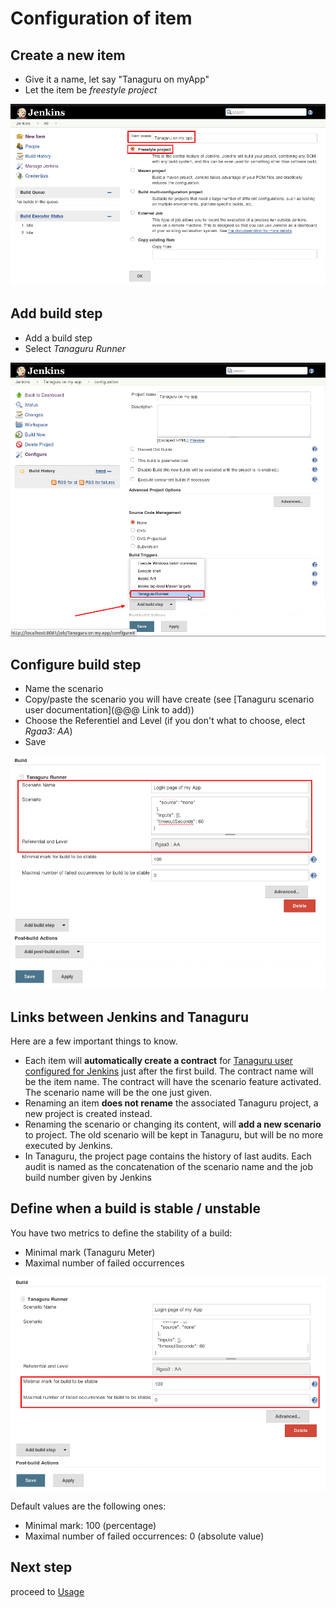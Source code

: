 # Configuration of item

## Create a new item

* Give it a name, let say "Tanaguru on myApp"
* Let the item be *freestyle project*

![](Images/screenshot_20150218_TANAGURU_jenkins_new_item.png)

## Add build step

* Add a build step
* Select *Tanaguru Runner*

![](Images/screenshot_20150218_TANAGURU_jenkins_new_item_add_build_step.png)

## Configure build step

* Name the scenario
* Copy/paste the scenario you will have create (see [Tanaguru scenario user documentation](@@@ Link to add))
* Choose the Referentiel and Level (if you don't what to choose, elect *Rgaa3: AA*)
* Save

![](Images/screenshot_20150218_TANAGURU_jenkins_new_item_configure_build_step_highlight01.png)

## Links between Jenkins and Tanaguru

Here are a few important things to know.

* Each item will **automatically create a contract** for [Tanaguru user configured for Jenkins](configuration#tanaguru-account-login-mandatory)
just after the first build. The contract name will be the item name. The contract
will have the scenario feature activated. The scenario name will be the one just given.
* Renaming an item **does not rename** the associated Tanaguru project, a new project is created instead.
* Renaming the scenario or changing its content, will **add a new scenario** to project.
The old scenario will be kept in Tanaguru, but will be no more executed by Jenkins.
* In Tanaguru, the project page contains the history of last audits. Each audit is named
as the concatenation of the scenario name and the job build number given by Jenkins

## Define when a build is stable / unstable

You have two metrics to define the stability of a build:

* Minimal mark (Tanaguru Meter)
* Maximal number of failed occurrences

![](Images/screenshot_20150218_TANAGURU_jenkins_new_item_configure_build_step_stability.png)

Default values are the following ones:

* Minimal mark: 100 (percentage)
* Maximal number of failed occurrences: 0 (absolute value) 

## Next step

proceed to [Usage](usage.md)


